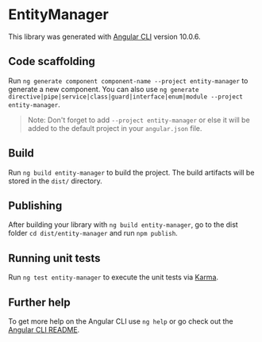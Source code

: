 # EntityManager

This library was generated with [Angular CLI](https://github.com/angular/angular-cli) version 10.0.6.

## Code scaffolding

Run `ng generate component component-name --project entity-manager` to generate a new component. You can also use `ng generate directive|pipe|service|class|guard|interface|enum|module --project entity-manager`.
> Note: Don't forget to add `--project entity-manager` or else it will be added to the default project in your `angular.json` file. 

## Build

Run `ng build entity-manager` to build the project. The build artifacts will be stored in the `dist/` directory.

## Publishing

After building your library with `ng build entity-manager`, go to the dist folder `cd dist/entity-manager` and run `npm publish`.

## Running unit tests

Run `ng test entity-manager` to execute the unit tests via [Karma](https://karma-runner.github.io).

## Further help

To get more help on the Angular CLI use `ng help` or go check out the [Angular CLI README](https://github.com/angular/angular-cli/blob/master/README.md).
